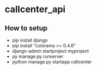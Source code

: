 # callcenter_api
## How to setup
- pip install django
- pip install "colorama >= 0.4.6"
- django-admin startproject myproject
- py manage.py runserver
- python manage.py startapp callcenter
